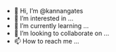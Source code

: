 - 👋 Hi, I’m @kannangates
- 👀 I’m interested in ...
- 🌱 I’m currently learning ...
- 💞️ I’m looking to collaborate on ...
- 📫 How to reach me ...

<!---
kannangates/kannangates is a ✨ special ✨ repository because its `README.md` (this file) appears on your GitHub profile.
You can click the Preview link to take a look at your changes.
--->
